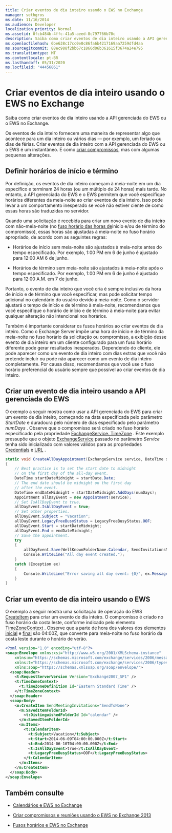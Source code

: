 ```yaml
---
title: Criar eventos de dia inteiro usando o EWS no Exchange
manager: sethgros
ms.date: 11/16/2014
ms.audience: Developer
localization_priority: Normal
ms.assetid: 0fcb484b-4ffc-41a5-aeed-8c797766b70c
description: Saiba como criar eventos de dia inteiro usando a API gerenciada do EWS ou o EWS no Exchange.
ms.openlocfilehash: 6be638c17cc0e0c86fa6b4217169aa7259dfd4aa
ms.sourcegitcommit: 88ec988f2bb67c1866d06b361615f3674a24e795
ms.translationtype: MT
ms.contentlocale: pt-BR
ms.lasthandoff: 05/31/2020
ms.locfileid: "44456861"
---
```

# <a name="create-all-day-events-by-using-ews-in-exchange"></a>Criar eventos de dia inteiro usando o EWS no Exchange

Saiba como criar eventos de dia inteiro usando a API gerenciada do EWS ou o EWS no Exchange.
  
Os eventos de dia inteiro fornecem uma maneira de representar algo que acontece para um dia inteiro ou vários dias — por exemplo, um feriado ou dias de férias. Criar eventos de dia inteiro com a API gerenciada do EWS ou o EWS é um instantâneo. É como [criar compromissos](how-to-create-appointments-and-meetings-by-using-ews-in-exchange-2013.md), mas com algumas pequenas alterações.
  
## <a name="setting-start-and-end-times"></a>Definir horários de início e término

Por definição, os eventos de dia inteiro começam à meia-noite em um dia específico e terminam 24 horas (ou um múltiplo de 24 horas) mais tarde. No entanto, a API gerenciada do EWS e o EWS permitem que você especifique horários diferentes da meia-noite ao criar eventos de dia inteiro. Isso pode levar a um comportamento inesperado se você não estiver ciente de como essas horas são traduzidas no servidor.
  
Quando uma solicitação é recebida para criar um novo evento de dia inteiro com não-meia-noite (no [fuso horário das horas de](time-zones-and-ews-in-exchange.md)início e/ou de término do compromisso), essas horas são ajustadas à meia-noite no fuso horário apropriado, de acordo com as seguintes regras:
  
- Horários de início sem meia-noite são ajustados à meia-noite antes do tempo especificado. Por exemplo, 1:00 PM em 6 de junho é ajustado para 12:00 AM 6 de junho.
    
- Horários de término sem meia-noite são ajustados à meia-noite após o tempo especificado. Por exemplo, 1:00 PM em 6 de junho é ajustado para 12:00 A.M. em 7 de junho.
    
Portanto, o evento de dia inteiro que você cria é sempre inclusivo da hora de início e de término que você especificar, mas pode solicitar tempo adicional no calendário do usuário devido à meia-noite. Como o servidor ajustará o tempo de início e de término à meia-noite, recomendamos que você especifique o horário de início e de término à meia-noite para evitar qualquer alteração não intencional nos horários.
  
Também é importante considerar os fusos horários ao criar eventos de dia inteiro. Como o Exchange Server impõe uma hora de início e de término da meia-noite no fuso horário da solicitação ou compromisso, a exibição desse evento de dia inteiro em um cliente configurado para um fuso horário diferente pode gerar resultados inesperados. Dependendo do cliente, ele pode aparecer como um evento de dia inteiro com dias extras que você não pretende incluir ou pode não aparecer como um evento de dia inteiro completamente. Por causa disso, recomendamos que você use o fuso horário preferencial do usuário sempre que possível ao criar eventos de dia inteiro.
  
## <a name="create-an-all-day-event-by-using-the-ews-managed-api"></a>Criar um evento de dia inteiro usando a API gerenciada do EWS

O exemplo a seguir mostra como usar a API gerenciada do EWS para criar um evento de dia inteiro, começando na data especificada pelo parâmetro _StartDate_ e duradoura pelo número de dias especificado pelo parâmetro _numDays_ . Observe que o compromisso será criado no fuso horário especificado pela propriedade [ExchangeService. TimeZone](https://msdn.microsoft.com/library/microsoft.exchange.webservices.data.exchangeservice.timezone%28v=exchg.80%29.aspx) . Este exemplo pressupõe que o objeto [ExchangeService](https://msdn.microsoft.com/library/microsoft.exchange.webservices.data.exchangeservice%28v=exchg.80%29.aspx) passado no parâmetro _Service_ tenha sido inicializado com valores válidos para as propriedades [Credentials](https://msdn.microsoft.com/library/microsoft.exchange.webservices.data.exchangeservicebase.credentials%28v=exchg.80%29.aspx) e [URL](https://msdn.microsoft.com/library/microsoft.exchange.webservices.data.exchangeservice.url%28v=exchg.80%29.aspx) . 
  
```cs
static void CreateAllDayAppointment(ExchangeService service, DateTime startDate, int numDays)
{
    // Best practice is to set the start date to midnight
    // on the first day of the all-day event.
    DateTime startDateMidnight = startDate.Date;
    // The end date should be midnight on the first day
    // after the event.
    DateTime endDateMidnight = startDateMidnight.AddDays(numDays);
    Appointment allDayEvent = new Appointment(service);
    // Set IsAllDayEvent to true.
    allDayEvent.IsAllDayEvent = true;
    // Set other properties.
    allDayEvent.Subject = "Vacation";
    allDayEvent.LegacyFreeBusyStatus = LegacyFreeBusyStatus.OOF;
    allDayEvent.Start = startDateMidnight;
    allDayEvent.End = endDateMidnight;
    // Save the appointment.
    try
    {
        allDayEvent.Save(WellKnownFolderName.Calendar, SendInvitationsMode.SendToNone);
        Console.WriteLine("All day event created.");
    }
    catch (Exception ex)
    {
        Console.WriteLine("Error saving all day event: {0}", ex.Message);
    }
}
```

## <a name="create-an-all-day-event-by-using-ews"></a>Criar um evento de dia inteiro usando o EWS

O exemplo a seguir mostra uma solicitação de operação do EWS [CreateItem](https://msdn.microsoft.com/library/78a52120-f1d0-4ed7-8748-436e554f75b6%28Office.15%29.aspx) para criar um evento de dia inteiro. O compromisso é criado no fuso horário da costa leste, conforme indicado pelo elemento [TimeZoneContext](https://msdn.microsoft.com/library/573c462b-aa1d-4ba0-8852-e3f48b26873b%28Office.15%29.aspx) . Observe que a parte de hora dos valores dos elementos [inicial](https://msdn.microsoft.com/library/7cfe9979-c893-4f9b-b3a1-8f9e17515a4b%28Office.15%29.aspx) e [final](https://msdn.microsoft.com/library/72329821-32ff-495d-b6e5-fdc011003c2e%28Office.15%29.aspx) são 04:00Z, que converte para meia-noite no fuso horário da costa leste durante o horário de verão. 
  
```XML
<?xml version="1.0" encoding="utf-8"?>
<soap:Envelope xmlns:xsi="http://www.w3.org/2001/XMLSchema-instance" 
    xmlns:m="https://schemas.microsoft.com/exchange/services/2006/messages" 
    xmlns:t="https://schemas.microsoft.com/exchange/services/2006/types" 
    xmlns:soap="https://schemas.xmlsoap.org/soap/envelope/">
  <soap:Header>
    <t:RequestServerVersion Version="Exchange2007_SP1" />
    <t:TimeZoneContext>
      <t:TimeZoneDefinition Id="Eastern Standard Time" />
    </t:TimeZoneContext>
  </soap:Header>
  <soap:Body>
    <m:CreateItem SendMeetingInvitations="SendToNone">
      <m:SavedItemFolderId>
        <t:DistinguishedFolderId Id="calendar" />
      </m:SavedItemFolderId>
      <m:Items>
        <t:CalendarItem>
          <t:Subject>Vacation</t:Subject>
          <t:Start>2014-06-09T04:00:00.000Z</t:Start>
          <t:End>2014-06-10T04:00:00.000Z</t:End>
          <t:IsAllDayEvent>true</t:IsAllDayEvent>
          <t:LegacyFreeBusyStatus>OOF</t:LegacyFreeBusyStatus>
        </t:CalendarItem>
      </m:Items>
    </m:CreateItem>
  </soap:Body>
</soap:Envelope>
```

## <a name="see-also"></a>Também consulte


- [Calendários e EWS no Exchange](calendars-and-ews-in-exchange.md)
    
- [Criar compromissos e reuniões usando o EWS no Exchange 2013](how-to-create-appointments-and-meetings-by-using-ews-in-exchange-2013.md)
    
- [Fusos horários e EWS no Exchange](time-zones-and-ews-in-exchange.md)
    

